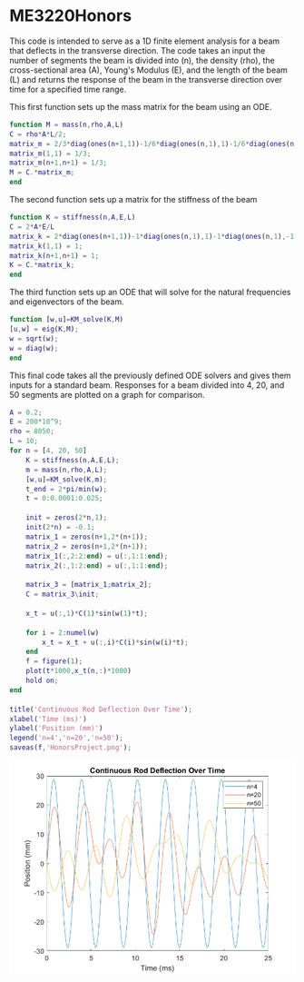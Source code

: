 # ME3220Honors
This code is intended to serve as a 1D finite element analysis for a beam that deflects in the transverse direction. The code takes an input the number of segments the beam is divided into (n), the density (rho), the cross-sectional area (A), Young's Modulus (E), and the length of the beam (L) and returns the response of the beam in the transverse direction over time for a specified time range.


This first function sets up the mass matrix for the beam using an ODE.
```matlab
function M = mass(n,rho,A,L)
C = rho*A*L/2;
matrix_m = 2/3*diag(ones(n+1,1))-1/6*diag(ones(n,1),1)-1/6*diag(ones(n,1),-1);
matrix_m(1,1) = 1/3; 
matrix_m(n+1,n+1) = 1/3;
M = C.*matrix_m;
end
```


The second function sets up a matrix for the stiffness of the beam
```matlab
function K = stiffness(n,A,E,L)
C = 2*A*E/L
matrix_k = 2*diag(ones(n+1,1))-1*diag(ones(n,1),1)-1*diag(ones(n,1),-1);
matrix_k(1,1) = 1;
matrix_k(n+1,n+1) = 1;
K = C.*matrix_k;
end
```


The third function sets up an ODE that will solve for the natural frequencies and eigenvectors of the beam.
```matlab
function [w,u]=KM_solve(K,M)
[u,w] = eig(K,M);
w = sqrt(w);
w = diag(w);
end
```


This final code takes all the previously defined ODE solvers and gives them inputs for a standard beam. Responses for a beam divided into 4, 20, and 50 segments are plotted on a graph for comparison.
```matlab
A = 0.2;
E = 200*10^9;
rho = 8050;
L = 10;
for n = [4, 20, 50]
    K = stiffness(n,A,E,L);
    m = mass(n,rho,A,L);
    [w,u]=KM_solve(K,m);
    t_end = 2*pi/min(w);
    t = 0:0.0001:0.025;
    
    init = zeros(2*n,1);
    init(2*n) = -0.1;
    matrix_1 = zeros(n+1,2*(n+1));
    matrix_2 = zeros(n+1,2*(n+1));
    matrix_1(:,2:2:end) = u(:,1:1:end);
    matrix_2(:,1:2:end) = u(:,1:1:end);
    
    matrix_3 = [matrix_1;matrix_2];
    C = matrix_3\init;
    
    x_t = u(:,1)*C(1)*sin(w(1)*t);
    
    for i = 2:numel(w)
        x_t = x_t + u(:,i)*C(i)*sin(w(i)*t);
    end
    f = figure(1);
    plot(t*1000,x_t(n,:)*1000)
    hold on;   
end

title('Continuous Rod Deflection Over Time');
xlabel('Time (ms)')
ylabel('Position (mm)')
legend('n=4','n=20','n=50'); 
saveas(f,'HonorsProject.png');
```

![Example for division into 4, 20, and 50 sections](./Images/HonorsProject.png)
